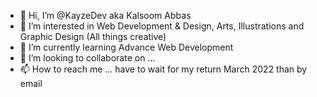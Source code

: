 - 👋 Hi, I’m @KayzeDev aka Kalsoom Abbas
- 👀 I’m interested in Web Development & Design, Arts, Illustrations and Graphic Design (All things creative)
- 🌱 I’m currently learning Advance Web Development
- 💞️ I’m looking to collaborate on ...
- 📫 How to reach me ... have to wait for my return March 2022 than by email 

<!---
KayzeDev/KayzeDev is a ✨ special ✨ repository because its `README.md` (this file) appears on your GitHub profile.
You can click the Preview link to take a look at your changes.
--->
